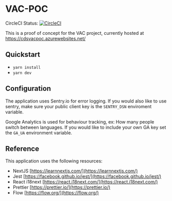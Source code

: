 # VAC-POC

CircleCI Status: [![CircleCI](https://circleci.com/gh/cds-snc/vac-poc.svg?style=svg)](https://circleci.com/gh/cds-snc/vac-poc)

This is a proof of concept for the VAC project, currently hosted at
https://cdsvacpoc.azurewebsites.net/

## Quickstart

* `yarn install`
* `yarn dev`

## Configuration

The application uses Sentry.io for error logging. If you would also like to use sentry, make sure your public client key is the `SENTRY_DSN` enviroment variable.

Google Analytics is used for behaviour tracking, ex: How many people switch between languages. If you would like to include your own GA key set the `GA_UA` environment variable.

## Reference

This application uses the following resources:

* NextJS [https://learnnextjs.com/](https://learnnextjs.com/)
* Jest [https://facebook.github.io/jest/](https://facebook.github.io/jest/)
* React i18next [https://react.i18next.com/](https://react.i18next.com/)
* Prettier [https://prettier.io/](https://prettier.io/)
* Flow [https://flow.org/](https://flow.org/)
